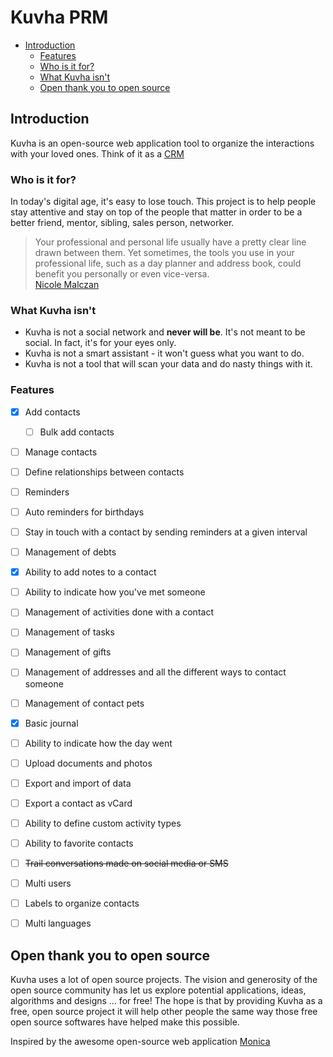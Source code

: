 # Kuvha PRM

- [Introduction](#introduction)
  - [Features](#features)
  - [Who is it for?](#who-is-it-for)
  - [What Kuvha isn't](#what-kuvha-isnt)
  - [Open thank you to open source](#open-thank-you-to-open-source)


## Introduction

Kuvha is an open-source web application tool to organize the interactions with your loved ones. Think of it as a [CRM](https://en.wikipedia.org/wiki/Customer_relationship_management) 


### Who is it for?

In today's digital age, it's easy to lose touch. This project is to help people stay attentive and stay on top of the people that matter in order to be a better friend, mentor, sibling, sales person, networker.

> Your professional and personal life usually have a pretty clear line drawn between them. Yet sometimes, the tools you use in your professional life, such as a day planner and address book, could benefit you personally or even vice-versa.  
[Nicole Malczan](https://www.engagebay.com/blog/personal-crm/)


### What Kuvha isn't

 * Kuvha is not a social network and **never will be**. It's not meant to be social. In fact, it's for your eyes only.
 * Kuvha is not a smart assistant - it won't guess what you want to do.
 * Kuvha is not a tool that will scan your data and do nasty things with it.


### Features

- [x] Add contacts
  - [ ] Bulk add contacts
- [ ] Manage contacts
- [ ] Define relationships between contacts
- [ ] Reminders
- [ ] Auto reminders for birthdays
- [ ] Stay in touch with a contact by sending reminders at a given interval
- [ ] Management of debts
- [x] Ability to add notes to a contact
- [ ] Ability to indicate how you've met someone
- [ ] Management of activities done with a contact
- [ ] Management of tasks
- [ ] Management of gifts
- [ ] Management of addresses and all the different ways to contact someone
- [ ] Management of contact pets
- [x] Basic journal
- [ ] Ability to indicate how the day went
- [ ] Upload documents and photos
- [ ] Export and import of data
- [ ] Export a contact as vCard
- [ ] Ability to define custom activity types
- [ ] Ability to favorite contacts
- [ ] ~~Trail conversations made on social media or SMS~~
- [ ] Multi users
- [ ] Labels to organize contacts
- [ ] Multi languages


## Open thank you to open source

Kuvha uses a lot of open source projects. The vision and generosity of the open source community has let us explore potential applications, ideas, algorithms and designs … for free! The hope is that by providing Kuvha as a free, open source project it will help other people the same way those free open source softwares have helped make this possible. 


Inspired by the awesome open-source web application [Monica](https://github.com/monicahq)
